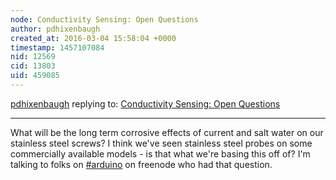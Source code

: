 ```yaml
---
node: Conductivity Sensing: Open Questions
author: pdhixenbaugh
created_at: 2016-03-04 15:58:04 +0000
timestamp: 1457107084
nid: 12569
cid: 13803
uid: 459085
---
```




[pdhixenbaugh](../profile/pdhixenbaugh) replying to: [Conductivity Sensing: Open Questions](../notes/donblair/01-07-2016/conductivity-sensing-open-questions)

----
What will be the long term corrosive effects of current and salt water on our stainless steel screws? I think we've seen stainless steel probes on some commercially available models - is that what we're basing this off of? I'm talking to folks on [#arduino](/tag/arduino) on freenode who had that question.